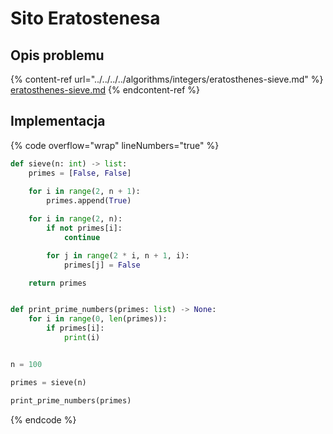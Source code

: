 # Sito Eratostenesa

## Opis problemu

{% content-ref url="../../../../algorithms/integers/eratosthenes-sieve.md" %}
[eratosthenes-sieve.md](../../../../algorithms/integers/eratosthenes-sieve.md)
{% endcontent-ref %}

## Implementacja

{% code overflow="wrap" lineNumbers="true" %}
```python
def sieve(n: int) -> list:
    primes = [False, False]
    
    for i in range(2, n + 1):
        primes.append(True)

    for i in range(2, n):
        if not primes[i]:
            continue

        for j in range(2 * i, n + 1, i):
            primes[j] = False

    return primes


def print_prime_numbers(primes: list) -> None:
    for i in range(0, len(primes)):
        if primes[i]:
            print(i)


n = 100

primes = sieve(n)

print_prime_numbers(primes)
```
{% endcode %}
